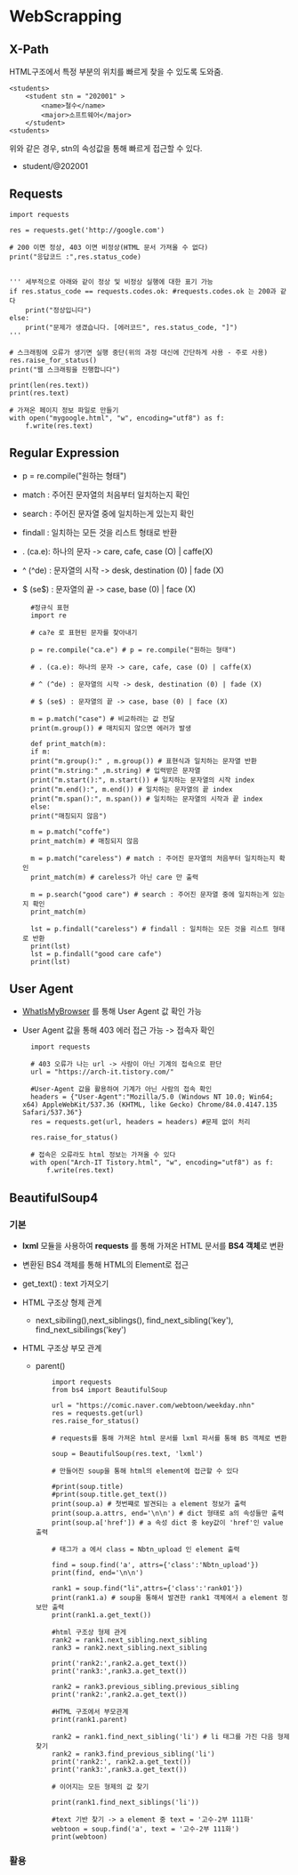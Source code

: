 # WebScrapping

## X-Path

HTML구조에서 특정 부분의 위치를 빠르게 찾을 수 있도록 도와줌.

    <students>
    	<student stn = "202001" >
    		<name>철수</name>
    		<major>소프트웨어</major>
    	</student>
    <students>

위와 같은 경우, stn의 속성값을 통해 빠르게 접근할 수 있다.

- student/@202001

## Requests

    import requests

    res = requests.get('http://google.com')

    # 200 이면 정상, 403 이면 비정상(HTML 문서 가져올 수 없다)
    print("응답코드 :",res.status_code)


    ''' 세부적으로 아래와 같이 정상 및 비정상 실행에 대한 표기 가능
    if res.status_code == requests.codes.ok: #requests.codes.ok 는 200과 같다
    	print("정상입니다")
    else:
    	print("문제가 생겼습니다. [에러코드", res.status_code, "]")
    '''

    # 스크래핑에 오류가 생기면 실행 중단(위의 과정 대신에 간단하게 사용 - 주로 사용)
    res.raise_for_status()
    print("웹 스크래핑을 진행합니다")

    print(len(res.text))
    print(res.text)

    # 가져온 페이지 정보 파일로 만들기
    with open("mygoogle.html", "w", encoding="utf8") as f:
    	f.write(res.text)

## Regular Expression

- p = re.compile("원하는 형태")
- match : 주어진 문자열의 처음부터 일치하는지 확인
- search : 주어진 문자열 중에 일치하는게 있는지 확인
- findall : 일치하는 모든 것을 리스트 형태로 반환
- . (ca.e): 하나의 문자 -> care, cafe, case (O) | caffe(X)
- ^ (^de) : 문자열의 시작 -> desk, destination (0) | fade (X)
- $ (se$) : 문자열의 끝 -> case, base (0) | face (X)

        #정규식 표현
        import re

        # ca?e 로 표현된 문자를 찾아내기

        p = re.compile("ca.e") # p = re.compile("원하는 형태")

        # . (ca.e): 하나의 문자 -> care, cafe, case (O) | caffe(X)

        # ^ (^de) : 문자열의 시작 -> desk, destination (0) | fade (X)

        # $ (se$) : 문자열의 끝 -> case, base (0) | face (X)

        m = p.match("case") # 비교하려는 값 전달
        print(m.group()) # 매치되지 않으면 에러가 발생

        def print_match(m):
        if m:
        print("m.group():" , m.group()) # 표현식과 일치하는 문자열 반환
        print("m.string:" ,m.string) # 입력받은 문자열
        print("m.start():", m.start()) # 일치하는 문자열의 시작 index
        print("m.end():", m.end()) # 일치하는 문자열의 끝 index
        print("m.span():", m.span()) # 일치하는 문자열의 시작과 끝 index
        else:
        print("매칭되지 않음")

        m = p.match("coffe")
        print_match(m) # 매칭되지 않음

        m = p.match("careless") # match : 주어진 문자열의 처음부터 일치하는지 확인
        print_match(m) # careless가 아닌 care 만 출력

        m = p.search("good care") # search : 주어진 문자열 중에 일치하는게 있는지 확인
        print_match(m)

        lst = p.findall("careless") # findall : 일치하는 모든 것을 리스트 형태로 반환
        print(lst)
        lst = p.findall("good care cafe")
        print(lst)

## User Agent

- [WhatIsMyBrowser](https://www.whatismybrowser.com/detect/what-is-my-user-agent) 를 통해 User Agent 값 확인 가능
- User Agent 값을 통해 403 에러 접근 가능 -> 접속자 확인

        import requests

        # 403 오류가 나는 url -> 사람이 아닌 기계의 접속으로 판단
        url = "https://arch-it.tistory.com/"

        #User-Agent 값을 활용하여 기계가 아닌 사람의 접속 확인
        headers = {"User-Agent":"Mozilla/5.0 (Windows NT 10.0; Win64; x64) AppleWebKit/537.36 (KHTML, like Gecko) Chrome/84.0.4147.135 Safari/537.36"}
        res = requests.get(url, headers = headers) #문제 없이 처리

        res.raise_for_status()

        # 접속은 오류라도 html 정보는 가져올 수 있다
        with open("Arch-IT Tistory.html", "w", encoding="utf8") as f:
            f.write(res.text)

## BeautifulSoup4

### 기본

- **lxml** 모듈을 사용하여 **requests** 를 통해 가져온 HTML 문서를 **BS4 객체**로 변환
- 변환된 BS4 객체를 통해 HTML의 Element로 접근
- get_text() : text 가져오기
- HTML 구조상 형제 관계
  - next_sibiling(),next_siblings(), find_next_sibling('key'), find_next_sibilings('key')
- HTML 구조상 부모 관계

  - parent()

            import requests
            from bs4 import BeautifulSoup

            url = "https://comic.naver.com/webtoon/weekday.nhn"
            res = requests.get(url)
            res.raise_for_status()

            # requests를 통해 가져온 html 문서를 lxml 파서를 통해 BS 객체로 변환

            soup = BeautifulSoup(res.text, 'lxml')

            # 만들어진 soup을 통해 html의 element에 접근할 수 있다

            #print(soup.title)
            #print(soup.title.get_text())
            print(soup.a) # 첫번쨰로 발견되는 a element 정보가 출력
            print(soup.a.attrs, end='\n\n') # dict 형태로 a의 속성들만 출력
            print(soup.a['href']) # a 속성 dict 중 key값이 'href'인 value 출력

            # 태그가 a 에서 class = Nbtn_upload 인 element 출력

            find = soup.find('a', attrs={'class':'Nbtn_upload'})
            print(find, end='\n\n')

            rank1 = soup.find("li",attrs={'class':'rank01'})
            print(rank1.a) # soup을 통해서 발견한 rank1 객체에서 a element 정보만 출력
            print(rank1.a.get_text())

            #html 구조상 형제 관게
            rank2 = rank1.next_sibling.next_sibling
            rank3 = rank2.next_sibling.next_sibling

            print('rank2:',rank2.a.get_text())
            print('rank3:',rank3.a.get_text())

            rank2 = rank3.previous_sibling.previous_sibling
            print('rank2:',rank2.a.get_text())

            #HTML 구조에서 부모관계
            print(rank1.parent)

            rank2 = rank1.find_next_sibling('li') # li 태그를 가진 다음 형제 찾기
            rank2 = rank3.find_previous_sibling('li')
            print('rank2:', rank2.a.get_text())
            print('rank3:',rank3.a.get_text())

            # 이어지는 모든 형제의 값 찾기

            print(rank1.find_next_siblings('li'))

            #text 기반 찾기 -> a element 중 text = '고수-2부 111화'
            webtoon = soup.find('a', text = '고수-2부 111화')
            print(webtoon)

### 활용
